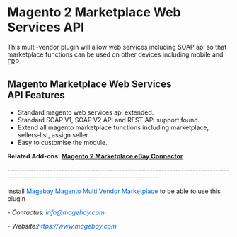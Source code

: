 <h1>Magento 2 Marketplace Web Services API</h1>

<p>
This multi-vendor plugin will allow web services including SOAP api so that marketplace functions can be used on other devices including mobile and ERP.</p>

<h2>Magento Marketplace Web Services API&nbsp;Features</h2>

<ul>
	<li>Standard magento web services api extended.</li>
	<li>Standard SOAP V1, SOAP V2 API and REST API support found.</li>
	<li>Extend all magento marketplace functions including marketplace, sellers-list, assign seller.</li>
	<li>Easy to customise the module.</li>
</ul>

<p><strong>Related Add-ons:&nbsp;<a href="https://github.com/magebaycom/magento-marketplace-ebay-connector">Magento 2 Marketplace eBay Connector</a></strong></p>

<p>-----------------------------------------------------------------------------------------------------------------------------------</p>

<p>Install&nbsp;<a href="https://www.magebay.com/magento-multi-vendor-marketplace-extension" style="box-sizing: border-box; background-color: transparent; color: rgb(3, 102, 214); text-decoration-line: none;">Magebay Magento Multi Vendor Marketplace</a>&nbsp;to be able to use this plugin</p>

<p><em>- Contact</em><em>us:</em><em>&nbsp;<a href="mailto:info@magebay.com" style="box-sizing: border-box; background-color: transparent; color: rgb(3, 102, 214); text-decoration-line: none;">info@magebay.com</a></em></p>

<p><em>- Website:<a href="https://www.magebay.com/" style="box-sizing: border-box; background-color: transparent; color: rgb(3, 102, 214); text-decoration-line: none;">https://www.magebay.com</a></em></p>
